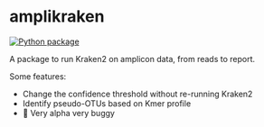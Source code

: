 # amplikraken

[![Python package](https://github.com/quadram-institute-bioscience/amplikraken/actions/workflows/python-package.yml/badge.svg)](https://github.com/quadram-institute-bioscience/amplikraken/actions/workflows/python-package.yml)

A package to run Kraken2 on amplicon data, from reads to report.

Some features:

* Change the confidence threshold without re-running Kraken2
* Identify pseudo-OTUs based on Kmer profile
* :bug: Very alpha very buggy